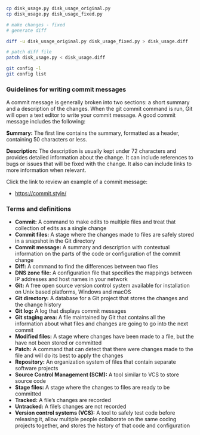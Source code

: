 ```bash

cp disk_usage.py disk_usage_original.py
cp disk_usage.py disk_usage_fixed.py

# make changes - fixed
# generate diff

diff -u disk_usage_original.py disk_usage_fixed.py > disk_usage.diff

# patch diff file
patch disk_usage.py < disk_usage.diff

```

```bash
git config -l
git config list
```

### Guidelines for writing commit messages

A commit message is generally broken into two sections: a short summary and a description of the changes. When the git commit command is run, Git will open a text editor to write your commit message. A good commit message includes the following:

**Summary:** The first line contains the summary, formatted as a header, containing 50 characters or less.

**Description:** The description is usually kept under 72 characters and provides detailed information about the change. It can include references to bugs or issues that will be fixed with the change. It also can include links to more information when relevant.

Click the link to review an example of a commit message:

- https://commit.style/

### Terms and definitions

- **Commit:** A command to make edits to multiple files and treat that collection of edits as a single change
- **Commit files:** A stage where the changes made to files are safely stored in a snapshot in the Git directory
- **Commit message:** A summary and description with contextual information on the parts of the code or configuration of the commit change
- **Diff:** A command to find the differences between two files
- **DNS zone file:** A configuration file that specifies the mappings between IP addresses and host names in your network
- **Git:** A free open source version control system available for installation on Unix based platforms, Windows and macOS
- **Git directory:** A database for a Git project that stores the changes and the change history
- **Git log:** A log that displays commit messages
- **Git staging area:** A file maintained by Git that contains all the information about what files and changes are going to go into the next commit
- **Modified files:** A stage where changes have been made to a file, but the have not been stored or committed
- **Patch:** A command that can detect that there were changes made to the file and will do its best to apply the changes
- **Repository:** An organization system of files that contain separate software projects
- **Source Control Management (SCM):** A tool similar to VCS to store source code
- **Stage files:** A stage where the changes to files are ready to be committed
- **Tracked:** A file’s changes are recorded
- **Untracked:** A file’s changes are not recorded
- **Version control systems (VCS):** A tool to safely test code before releasing it, allow multiple people collaborate on the same coding projects together, and stores the history of that code and configuration
